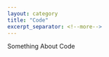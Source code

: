 ```yaml
---
layout: category
title: "Code"
excerpt_separator: <!--more-->
--- 
```


Something About Code
<!--more-->
